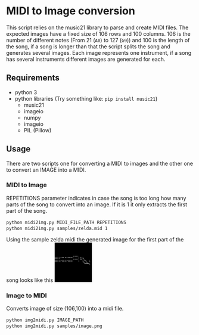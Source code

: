 # MIDI to Image conversion

This script relies on the music21 library to parse and create MIDI files. The expected images have a fixed size of 106 rows and 100 columns. 106 is the number of different notes (From 21 (`A0`) to 127 (`G9`)) and 100 is the length of the song, if a song is longer than that the script splits the song and generates several images. Each image represents one instrument, if a song has several instruments different images are generated for each.

## Requirements
- python 3
- python libraries (Try something like: `pip install music21`)
  - music21
  - imageio
  - numpy
  - imageio
  - PIL (Pillow)

## Usage
There are two scripts one for converting a MIDI to images and the other one to convert an IMAGE into a MIDI.

### MIDI to Image

REPETITIONS parameter indicates in case the song is too long how many parts of the song to convert into an image. If it is 1 it only extracts the first part of the song.

```
python midi2img.py MIDI_FILE_PATH REPETITIONS
python midi2img.py samples/zelda.mid 1
```

Using the sample zelda midi the generated image for the first part of the song looks like this
![image](samples/converted_samples/zelda_Piano_0.png)

### Image to MIDI

Converts image of size (106,100) into a midi file.

```
python img2midi.py IMAGE_PATH
python img2midi.py samples/image.png
```
